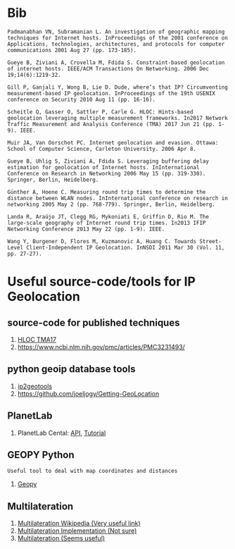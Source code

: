 # Bib

```
Padmanabhan VN, Subramanian L. An investigation of geographic mapping techniques for Internet hosts. InProceedings of the 2001 conference on Applications, technologies, architectures, and protocols for computer communications 2001 Aug 27 (pp. 173-185).

Gueye B, Ziviani A, Crovella M, Fdida S. Constraint-based geolocation of internet hosts. IEEE/ACM Transactions On Networking. 2006 Dec 19;14(6):1219-32.

Gill P, Ganjali Y, Wong B, Lie D. Dude, where’s that IP? Circumventing measurement-based IP geolocation. InProceedings of the 19th USENIX conference on Security 2010 Aug 11 (pp. 16-16).

Scheitle Q, Gasser O, Sattler P, Carle G. HLOC: Hints-based geolocation leveraging multiple measurement frameworks. In2017 Network Traffic Measurement and Analysis Conference (TMA) 2017 Jun 21 (pp. 1-9). IEEE.

Muir JA, Van Oorschot PC. Internet geolocation and evasion. Ottawa: School of Computer Science, Carleton University. 2006 Apr 8.

Gueye B, Uhlig S, Ziviani A, Fdida S. Leveraging buffering delay estimation for geolocation of Internet hosts. InInternational Conference on Research in Networking 2006 May 15 (pp. 319-330). Springer, Berlin, Heidelberg.

Günther A, Hoene C. Measuring round trip times to determine the distance between WLAN nodes. InInternational conference on research in networking 2005 May 2 (pp. 768-779). Springer, Berlin, Heidelberg.

Landa R, Araújo JT, Clegg RG, Mykoniati E, Griffin D, Rio M. The large-scale geography of Internet round trip times. In2013 IFIP Networking Conference 2013 May 22 (pp. 1-9). IEEE.

Wang Y, Burgener D, Flores M, Kuzmanovic A, Huang C. Towards Street-Level Client-Independent IP Geolocation. InNSDI 2011 Mar 30 (Vol. 11, pp. 27-27).

```

# Useful source-code/tools for IP Geolocation

## source-code for published techniques
1. [HLOC TMA17](https://github.com/tumi8/hloc/tree/tma17)
1. https://www.ncbi.nlm.nih.gov/pmc/articles/PMC3231493/

## python geoip database tools
1. [ip2geotools](https://github.com/tomas-net/ip2geotools)
1. https://github.com/joeljogy/Getting-GeoLocation

## PlanetLab
1. PlanetLab Cental: [API](https://www.planet-lab.org/doc/plc_api), [Tutorial](https://www.planet-lab.org/doc/plcapitut)

## GEOPY Python
```
Useful tool to deal with map coordinates and distances
```
1. [Geopy](https://geopy.readthedocs.io/en/stable/)

## Multilateration

1. [Multilateration Wikipedia (Very useful link)](https://en.wikipedia.org/wiki/Multilateration)
1. [Multilateration Implementation (Not sure)](https://github.com/glucee/Multilateration)
1. [Multilateration (Seems useful)](https://github.com/jurasofish/multilateration)
